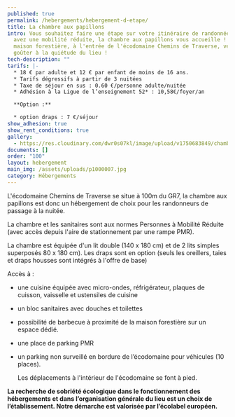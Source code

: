 ```yaml
---
published: true
permalink: /hebergements/hebergement-d-etape/
title: La chambre aux papillons
intro: Vous souhaitez faire une étape sur votre itinéraire de randonnée, vous
  avez une mobilité réduite, la chambre aux papillons vous accueille ! Dans la
  maison forestière, à l'entrée de l'écodomaine Chemins de Traverse, venez
  goûter à la quiétude du lieu !
tech-description: ""
tarifs: |-
  * 18 € par adulte et 12 € par enfant de moins de 16 ans.
  * Tarifs dégressifs à partir de 3 nuitées
  * Taxe de séjour en sus : 0.60 €/personne adulte/nuitée
  * Adhésion à la Ligue de l’enseignement 52* : 10,58€/foyer/an

  **Option :**

  * option draps : 7 €/séjour
show_adhesion: true
show_rent_conditions: true
gallery:
  - https://res.cloudinary.com/dwr0s07kl/image/upload/v1750683849/chambre-aux-papillons_myogog.jpg
documents: []
order: "100"
layout: hebergement
main_img: /assets/uploads/p1000007.jpg
category: Hébergements
---
```

L'écodomaine Chemins de Traverse se situe à 100m du GR7, la chambre aux papillons est donc un hébergement de choix pour les randonneurs de passage à la nuitée. 

La chambre et les sanitaires sont aux normes Personnes à Mobilité Réduite (avec accès depuis l'aire de stationnement par une rampe PMR).

La chambre est équipée d'un lit double (140 x 180 cm) et de 2 lits simples superposés 80 x 180 cm). Les draps sont en option (seuls les oreillers, taies et draps housses sont intégrés à l'offre de base)

Accès à :

* une cuisine équipée avec micro-ondes, réfrigérateur, plaques de cuisson, vaisselle et ustensiles de cuisine
* un bloc sanitaires avec douches et toilettes 
* possibilité de barbecue à proximité de la maison forestière sur un espace dédié.
* une place de parking PMR
* un parking non surveillé en bordure de l’écodomaine pour véhicules (10 places). 

  Les déplacements à l'intérieur de l'écodomaine se font à pied.

**La recherche de sobriété écologique dans le fonctionnement des hébergements et dans l’organisation générale du lieu est un choix de l’établissement. Notre démarche est valorisée par l’écolabel européen.**
